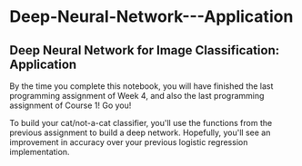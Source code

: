 # Deep-Neural-Network---Application
## Deep Neural Network for Image Classification: Application
By the time you complete this notebook, you will have finished the last programming assignment of Week 4, and also the last programming assignment of Course 1! Go you!

To build your cat/not-a-cat classifier, you'll use the functions from the previous assignment to build a deep network. Hopefully, you'll see an improvement in accuracy over your previous logistic regression implementation.
